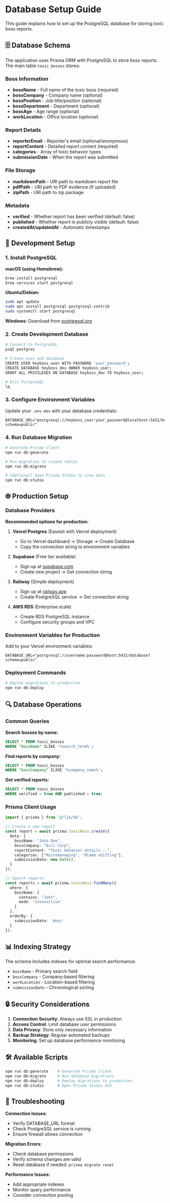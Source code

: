 # Database Setup Guide

This guide explains how to set up the PostgreSQL database for storing toxic boss reports.

## 🗄️ Database Schema

The application uses Prisma ORM with PostgreSQL to store boss reports. The main table `toxic_bosses` stores:

### Boss Information
- **bossName** - Full name of the toxic boss (required)
- **bossCompany** - Company name (optional)
- **bossPosition** - Job title/position (optional)
- **bossDepartment** - Department (optional)
- **bossAge** - Age range (optional)
- **workLocation** - Office location (optional)

### Report Details
- **reporterEmail** - Reporter's email (optional/anonymous)
- **reportContent** - Detailed report content (required)
- **categories** - Array of toxic behavior types
- **submissionDate** - When the report was submitted

### File Storage
- **markdownPath** - URI path to markdown report file
- **pdfPath** - URI path to PDF evidence (if uploaded)
- **zipPath** - URI path to zip package

### Metadata
- **verified** - Whether report has been verified (default: false)
- **published** - Whether report is publicly visible (default: false)
- **createdAt/updatedAt** - Automatic timestamps

## 🚀 Development Setup

### 1. Install PostgreSQL

**macOS (using Homebrew):**
```bash
brew install postgresql
brew services start postgresql
```

**Ubuntu/Debian:**
```bash
sudo apt update
sudo apt install postgresql postgresql-contrib
sudo systemctl start postgresql
```

**Windows:**
Download from [postgresql.org](https://www.postgresql.org/download/windows/)

### 2. Create Development Database

```bash
# Connect to PostgreSQL
psql postgres

# Create user and database
CREATE USER heyboss_user WITH PASSWORD 'your_password';
CREATE DATABASE heyboss_dev OWNER heyboss_user;
GRANT ALL PRIVILEGES ON DATABASE heyboss_dev TO heyboss_user;

# Exit PostgreSQL
\q
```

### 3. Configure Environment Variables

Update your `.env.dev` with your database credentials:

```env
DATABASE_URL="postgresql://heyboss_user:your_password@localhost:5432/heyboss_dev?schema=public"
```

### 4. Run Database Migration

```bash
# Generate Prisma client
npm run db:generate

# Run migration to create tables
npm run db:migrate

# (Optional) Open Prisma Studio to view data
npm run db:studio
```

## 🌐 Production Setup

### Database Providers

**Recommended options for production:**

1. **Vercel Postgres** (Easiest with Vercel deployment)
   - Go to Vercel dashboard → Storage → Create Database
   - Copy the connection string to environment variables

2. **Supabase** (Free tier available)
   - Sign up at [supabase.com](https://supabase.com)
   - Create new project → Get connection string

3. **Railway** (Simple deployment)
   - Sign up at [railway.app](https://railway.app)
   - Create PostgreSQL service → Get connection string

4. **AWS RDS** (Enterprise scale)
   - Create RDS PostgreSQL instance
   - Configure security groups and VPC

### Environment Variables for Production

Add to your Vercel environment variables:

```env
DATABASE_URL="postgresql://username:password@host:5432/database?schema=public"
```

### Deployment Commands

```bash
# Deploy migrations to production
npm run db:deploy
```

## 🔍 Database Operations

### Common Queries

**Search bosses by name:**
```sql
SELECT * FROM toxic_bosses
WHERE "bossName" ILIKE '%search_term%';
```

**Find reports by company:**
```sql
SELECT * FROM toxic_bosses
WHERE "bossCompany" ILIKE '%company_name%';
```

**Get verified reports:**
```sql
SELECT * FROM toxic_bosses
WHERE verified = true AND published = true;
```

### Prisma Client Usage

```typescript
import { prisma } from '@/lib/db';

// Create a new report
const report = await prisma.toxicBoss.create({
  data: {
    bossName: "John Doe",
    bossCompany: "Evil Corp",
    reportContent: "Toxic behavior details...",
    categories: ["Micromanaging", "Blame shifting"],
    submissionDate: new Date(),
  }
});

// Search reports
const reports = await prisma.toxicBoss.findMany({
  where: {
    bossName: {
      contains: "John",
      mode: 'insensitive'
    }
  },
  orderBy: {
    submissionDate: 'desc'
  }
});
```

## 📊 Indexing Strategy

The schema includes indexes for optimal search performance:

- `bossName` - Primary search field
- `bossCompany` - Company-based filtering
- `workLocation` - Location-based filtering
- `submissionDate` - Chronological sorting

## 🔒 Security Considerations

1. **Connection Security**: Always use SSL in production
2. **Access Control**: Limit database user permissions
3. **Data Privacy**: Store only necessary information
4. **Backup Strategy**: Regular automated backups
5. **Monitoring**: Set up database performance monitoring

## 🛠️ Available Scripts

```bash
npm run db:generate    # Generate Prisma client
npm run db:migrate     # Run database migrations
npm run db:deploy      # Deploy migrations to production
npm run db:studio      # Open Prisma Studio GUI
```

## 🔧 Troubleshooting

**Connection Issues:**
- Verify DATABASE_URL format
- Check PostgreSQL service is running
- Ensure firewall allows connection

**Migration Errors:**
- Check database permissions
- Verify schema changes are valid
- Reset database if needed: `prisma migrate reset`

**Performance Issues:**
- Add appropriate indexes
- Monitor query performance
- Consider connection pooling